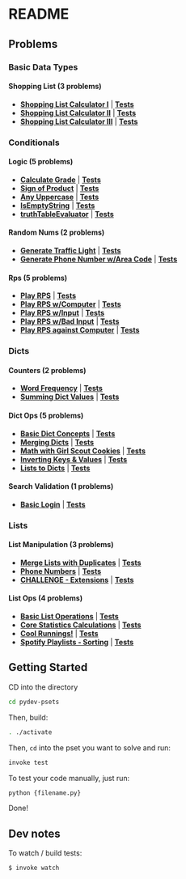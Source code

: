 # README

## Problems


### Basic Data Types

#### Shopping List (3 problems)

* **[Shopping List Calculator I](pset_basic_data_types/shopping_list/p1.py)** | **[Tests](pset_basic_data_types/shopping_list/tests/test_p1.py)**
* **[Shopping List Calculator II](pset_basic_data_types/shopping_list/p2.py)** | **[Tests](pset_basic_data_types/shopping_list/tests/test_p2.py)**
* **[Shopping List Calculator III](pset_basic_data_types/shopping_list/p3.py)** | **[Tests](pset_basic_data_types/shopping_list/tests/test_p3.py)**

### Conditionals

#### Logic (5 problems)

* **[Calculate Grade](pset_conditionals/logic/p1.py)** | **[Tests](pset_conditionals/logic/tests/test_p1.py)**
* **[Sign of Product](pset_conditionals/logic/p2.py)** | **[Tests](pset_conditionals/logic/tests/test_p2.py)**
* **[Any Uppercase](pset_conditionals/logic/p3.py)** | **[Tests](pset_conditionals/logic/tests/test_p3.py)**
* **[IsEmptyString](pset_conditionals/logic/p4.py)** | **[Tests](pset_conditionals/logic/tests/test_p4.py)**
* **[truthTableEvaluator](pset_conditionals/logic/p5.py)** | **[Tests](pset_conditionals/logic/tests/test_p5.py)**

#### Random Nums (2 problems)

* **[Generate Traffic Light](pset_conditionals/random_nums/p1.py)** | **[Tests](pset_conditionals/random_nums/tests/test_p1.py)**
* **[Generate Phone Number w/Area Code](pset_conditionals/random_nums/p2.py)** | **[Tests](pset_conditionals/random_nums/tests/test_p2.py)**

#### Rps (5 problems)

* **[Play RPS](pset_conditionals/rps/p1.py)** | **[Tests](pset_conditionals/rps/tests/test_p1.py)**
* **[Play RPS w/Computer](pset_conditionals/rps/p2.py)** | **[Tests](pset_conditionals/rps/tests/test_p2.py)**
* **[Play RPS w/Input](pset_conditionals/rps/p3.py)** | **[Tests](pset_conditionals/rps/tests/test_p3.py)**
* **[Play RPS w/Bad Input](pset_conditionals/rps/p4.py)** | **[Tests](pset_conditionals/rps/tests/test_p4.py)**
* **[Play RPS against Computer](pset_conditionals/rps/p5.py)** | **[Tests](pset_conditionals/rps/tests/test_p5.py)**

### Dicts

#### Counters (2 problems)

* **[Word Frequency](pset_dicts/counters/p1.py)** | **[Tests](pset_dicts/counters/tests/test_p1.py)**
* **[Summing Dict Values](pset_dicts/counters/p2.py)** | **[Tests](pset_dicts/counters/tests/test_p2.py)**

#### Dict Ops (5 problems)

* **[Basic Dict Concepts](pset_dicts/dict_ops/p1.py)** | **[Tests](pset_dicts/dict_ops/tests/test_p1.py)**
* **[Merging Dicts](pset_dicts/dict_ops/p2.py)** | **[Tests](pset_dicts/dict_ops/tests/test_p2.py)**
* **[Math with Girl Scout Cookies](pset_dicts/dict_ops/p3.py)** | **[Tests](pset_dicts/dict_ops/tests/test_p3.py)**
* **[Inverting Keys & Values](pset_dicts/dict_ops/p4.py)** | **[Tests](pset_dicts/dict_ops/tests/test_p4.py)**
* **[Lists to Dicts](pset_dicts/dict_ops/p5.py)** | **[Tests](pset_dicts/dict_ops/tests/test_p5.py)**

#### Search Validation (1 problems)

* **[Basic Login](pset_dicts/search_validation/p1.py)** | **[Tests](pset_dicts/search_validation/tests/test_p1.py)**

### Lists

#### List Manipulation (3 problems)

* **[Merge Lists with Duplicates](pset_lists/list_manipulation/p5.py)** | **[Tests](pset_lists/list_manipulation/tests/test_p5.py)**
* **[Phone Numbers](pset_lists/list_manipulation/p6.py)** | **[Tests](pset_lists/list_manipulation/tests/test_p6.py)**
* **[CHALLENGE - Extensions](pset_lists/list_manipulation/p7.py)** | **[Tests](pset_lists/list_manipulation/tests/test_p7.py)**

#### List Ops (4 problems)

* **[Basic List Operations](pset_lists/list_ops/p1.py)** | **[Tests](pset_lists/list_ops/tests/test_p1.py)**
* **[Core Statistics Calculations](pset_lists/list_ops/p2.py)** | **[Tests](pset_lists/list_ops/tests/test_p2.py)**
* **[Cool Runnings!](pset_lists/list_ops/p3.py)** | **[Tests](pset_lists/list_ops/tests/test_p3.py)**
* **[Spotify Playlists - Sorting](pset_lists/list_ops/p4.py)** | **[Tests](pset_lists/list_ops/tests/test_p4.py)**

## Getting Started

CD into the directory

```bash
cd pydev-psets
```

Then, build:

```bash
. ./activate
```

Then, `cd` into the pset you want to solve and run:

```bash
invoke test
```

To test your code manually, just run:

```bash
python {filename.py}
```

Done!

## Dev notes

To watch / build tests:

```bash
$ invoke watch
```
